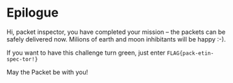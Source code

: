 # Epilogue

Hi, packet inspector, you have completed your mission – the packets can be safely delivered now. Milions of earth and
moon inhibitants will be happy :-).

If you want to have this challenge turn green, just enter `FLAG{pack-etin-spec-tor!}`

May the Packet be with you!